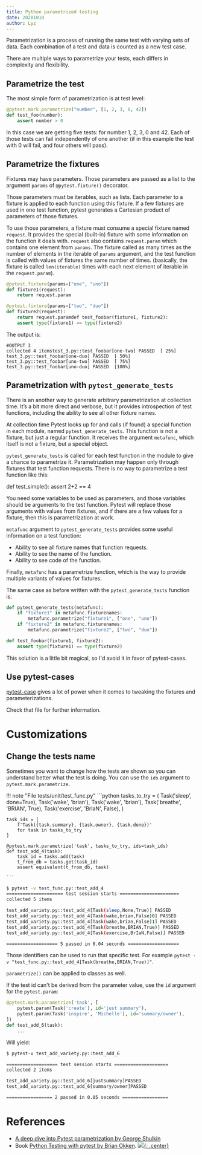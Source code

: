 ```yaml
---
title: Python parametrized testing
date: 20201010
author: Lyz
---
```


Parametrization is a process of running the same test with varying sets of data.
Each combination of a test and data is counted as a new test case.

There are multiple ways to parametrize your tests, each differs in complexity
and flexibility.

## Parametrize the test

The most simple form of parametrization is at test level:

```python
@pytest.mark.parametrize("number", [1, 2, 3, 0, 42])
def test_foo(number):
    assert number > 0
```

In this case we are getting five tests: for number 1, 2, 3, 0 and 42. Each of
those tests can fail independently of one another (if in this example the test
with 0 will fail, and four others will pass).

## Parametrize the fixtures

Fixtures may have parameters. Those parameters are passed as a list to the
argument `params` of `@pytest.fixture()` decorator.

Those parameters must be iterables, such as lists. Each parameter to a fixture
is applied to each function using this fixture. If a few fixtures are used in
one test function, pytest generates a Cartesian product of parameters of those
fixtures.

To use those parameters, a fixture must consume a special fixture named
`request`. It provides the special (built-in) fixture with some information on
the function it deals with. `request` also contains `request.param` which
contains one element from `params`. The fixture called as many times as the
number of elements in the iterable of `params` argument, and the test function
is called with values of fixtures the same number of times. (basically, the
fixture is called `len(iterable)` times with each next element of iterable in
the `request.param`).

```python
@pytest.fixture(params=["one", "uno"])
def fixture1(request):
    return request.param

@pytest.fixture(params=["two", "duo"])
def fixture2(request):
    return request.paramdef test_foobar(fixture1, fixture2):
    assert type(fixture1) == type(fixture2)
```

The output is:

```
#OUTPUT 3
collected 4 itemstest_3.py::test_foobar[one-two] PASSED  [ 25%]
test_3.py::test_foobar[one-duo] PASSED  [ 50%]
test_3.py::test_foobar[uno-two] PASSED  [ 75%]
test_3.py::test_foobar[uno-duo] PASSED  [100%]
```

## Parametrization with `pytest_generate_tests`

There is an another way to generate arbitrary parametrization at collection
time. It’s a bit more direct and verbose, but it provides introspection of test
functions, including the ability to see all other fixture names.

At collection time Pytest looks up for and calls (if found) a special function
in each module, named `pytest_generate_tests`. This function is not a fixture,
but just a regular function. It receives the argument `metafunc`, which itself
is not a fixture, but a special object.

`pytest_generate_tests` is called for each test function in the module to give
a chance to parametrize it. Parametrization may happen only through fixtures
that test function requests. There is no way to parametrize a test function like
this:

def test_simple():
   assert 2+2 == 4

You need some variables to be used as parameters, and those variables should be
arguments to the test function. Pytest will replace those arguments with values
from fixtures, and if there are a few values for a fixture, then this is
parametrization at work.

`metafunc` argument to `pytest_generate_tests` provides some useful information
on a test function:

* Ability to see all fixture names that function requests.
* Ability to see the name of the function.
* Ability to see code of the function.

Finally, `metafunc` has a parametrize function, which is the way to provide
multiple variants of values for fixtures.

The same case as before written with the `pytest_generate_tests` function is:

```python
def pytest_generate_tests(metafunc):
    if "fixture1" in metafunc.fixturenames:
        metafunc.parametrize("fixture1", ["one", "uno"])
    if "fixture2" in metafunc.fixturenames:
        metafunc.parametrize("fixture2", ["two", "duo"])

def test_foobar(fixture1, fixture2):
    assert type(fixture1) == type(fixture2)
```

This solution is a little bit magical, so I'd avoid it in favor of pytest-cases.

## Use pytest-cases

[pytest-case](pytest_cases.md) gives a lot of power when it comes to tweaking the
fixtures and parameterizations.

Check that file for further information.

# Customizations

## Change the tests name

Sometimes you want to change how the tests are shown so you can understand
better what the test is doing. You can use the `ids` argument to
`pytest.mark.parametrize`.

!!! note "File tests/unit/test_func.py"
    ```python
    tasks_to_try = (
        Task('sleep', done=True),
        Task('wake', 'brian'),
        Task('wake', 'brian'),
        Task('breathe', 'BRIAN', True),
        Task('exercise', 'BrIaN', False),
    )

    task_ids = [
        f'Task({task.summary}, {task.owner}, {task.done})'
        for task in tasks_to_try
    ]

    @pytest.mark.parametrize('task', tasks_to_try, ids=task_ids)
    def test_add_4(task):
        task_id = tasks.add(task)
        t_from_db = tasks.get(task_id)
        assert equivalent(t_from_db, task)

    ```

```bash
$ pytest -v test_func.py::test_add_4
===================== test session starts ======================
collected 5 items

test_add_variety.py::test_add_4[Task(sleep,None,True)] PASSED
test_add_variety.py::test_add_4[Task(wake,brian,False)0] PASSED
test_add_variety.py::test_add_4[Task(wake,brian,False)1] PASSED
test_add_variety.py::test_add_4[Task(breathe,BRIAN,True)] PASSED
test_add_variety.py::test_add_4[Task(exercise,BrIaN,False)] PASSED

=================== 5 passed in 0.04 seconds ===================
```

Those identifiers can be used to run that specific test. For example `pytest -v
"test_func.py::test_add_4[Task(breathe,BRIAN,True)]"`.

`parametrize()` can be applied to classes as well.

If the test id can't be derived from the parameter value, use the `id` argument
for the `pytest.param`:

```python
@pytest.mark.parametrize('task', [
    pytest.param(Task('create'), id='just summary'),
    pytest.param(Task('inspire', 'Michelle'), id='summary/owner'),
])
def test_add_6(task):
    ...
```

Will yield:

```bash
$ pytest-v test_add_variety.py::test_add_6

=================== test session starts ====================
collected 2 items

test_add_variety.py::test_add_6[justsummary]PASSED
test_add_variety.py::test_add_6[summary/owner]PASSED

================= 2 passed in 0.05 seconds =================
```

# References

* [A deep dive into Pytest parametrization by George Shulkin](https://medium.com/opsops/deepdive-into-pytest-parametrization-cb21665c05b9)
* Book [Python Testing with pytest by Brian Okken](https://www.oreilly.com/library/view/python-testing-with/9781680502848/).
[![](not-by-ai.svg){: .center}](https://notbyai.fyi)
